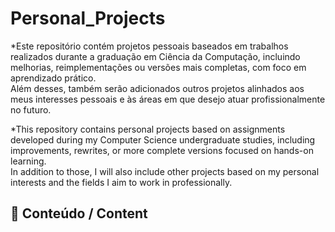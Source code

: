 # Personal_Projects

*Este repositório contém projetos pessoais baseados em trabalhos realizados durante a graduação em Ciência da Computação, incluindo melhorias, reimplementações ou versões mais completas, com foco em aprendizado prático.  
Além desses, também serão adicionados outros projetos alinhados aos meus interesses pessoais e às áreas em que desejo atuar profissionalmente no futuro.

*This repository contains personal projects based on assignments developed during my Computer Science undergraduate studies, including improvements, rewrites, or more complete versions focused on hands-on learning.  
In addition to those, I will also include other projects based on my personal interests and the fields I aim to work in professionally.

## 📁 Conteúdo / Content
